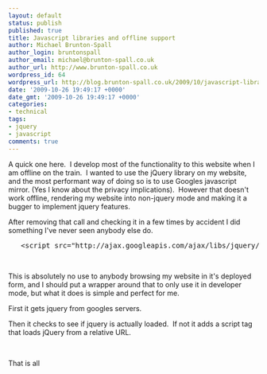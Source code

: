 ```yaml
---
layout: default
status: publish
published: true
title: Javascript libraries and offline support
author: Michael Brunton-Spall
author_login: bruntonspall
author_email: michael@brunton-spall.co.uk
author_url: http://www.brunton-spall.co.uk
wordpress_id: 64
wordpress_url: http://blog.brunton-spall.co.uk/2009/10/javascript-libraries-and-offline-support/
date: '2009-10-26 19:49:17 +0000'
date_gmt: '2009-10-26 19:49:17 +0000'
categories:
- technical
tags:
- jquery
- javascript
comments: true
---
```

A quick one here. &nbsp;I develop most of the functionality to this website when I am offline on the train. &nbsp;I wanted to use the jQuery library on my website, and the most performant way of doing so is to use Googles javascript mirror. (Yes I know about the privacy implications). &nbsp;However that doesn&#39;t work offline, rendering my website into non-jquery mode and making it a bugger to implement jquery features.

<!--more-->

After removing that call and checking it in a few times by accident I did something I&#39;ve never seen anybody else do.

<pre>	&lt;script src=&quot;http://ajax.googleapis.com/ajax/libs/jquery/1.2/jquery.min.js&quot; type=&quot;text/javascript&quot;&gt;&lt;/script&gt;	&lt;script type=&quot;text/javascript&quot;&gt;	if (window.jQuery == null) {	document.write(&#39;&lt;scrip&#39;+&#39;t src=&quot;/static/js/jquery.js&quot;&gt;&lt;/scr&#39;+&#39;ipt&gt;&#39;);	}	&lt;/script&gt;</pre>
&nbsp;

This is absolutely no use to anybody browsing my website in it&#39;s deployed form, and I should put a wrapper around that to only use it in developer mode, but what it does is simple and perfect for me.

First it gets jquery from googles servers.

Then it checks to see if jquery is actually loaded. &nbsp;If not it adds a script tag that loads jQuery from a relative URL.

&nbsp;

That is all

